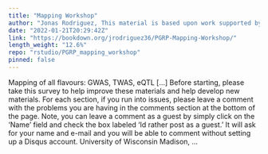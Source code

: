 ```yaml
---
title: "Mapping Workshop"
author: "Jonas Rodriguez, This material is based upon work supported by the National Science Foundation under Grant No. (1733633)"
date: "2022-01-21T20:29:42Z"
link: "https://bookdown.org/jrodriguez36/PGRP-Mapping-Workshop/"
length_weight: "12.6%"
repo: "rstudio/PGRP_mapping_workshop"
pinned: false
---
```


Mapping of all flavours: GWAS, TWAS, eQTL [...] Before starting, please take this survey to help improve these materials and help develop new materials. For each section, if you run into issues, please leave a comment with the problems you are having in the comments section at the bottom of the page. Note, you can leave a comment as a guest by simply click on the ‘Name’ field and check the box labeled ‘Id rather post as a guest.’ It will ask for your name and e-mail and you will be able to comment without setting up a Disqus account. University of Wisconsin Madison, ...

